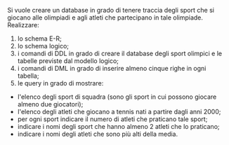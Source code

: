 Si vuole creare un database in grado di tenere traccia degli sport che si giocano alle olimpiadi e agli atleti che partecipano in tale olimpiade. Realizzare:
1.	 lo schema E-R;
2.	lo schema logico;
3.	i comandi di DDL in grado di creare il database degli sport olimpici e le tabelle previste dal modello logico;
4.	i comandi di DML in grado di inserire  almeno cinque righe in ogni tabella;
5.	le query in grado di mostrare: 
* l'elenco degli sport di squadra (sono gli sport in cui possono giocare almeno due giocatori);
*	l'elenco degli atleti che giocano a  tennis nati a partire dagli anni 2000;
*	per ogni sport indicare il numero di atleti che  praticano tale sport;
*	indicare i nomi degli sport  che hanno almeno  2 atleti che lo praticano;
*	indicare i nomi  degli atleti  che sono più alti della media.
